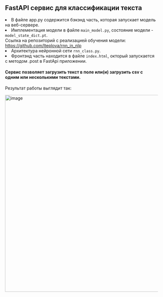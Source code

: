 <h2>FastAPI сервис для классификации текста</h2>

<p>
<li>В файле app.py содержится бэкэнд часть, которая запускает модель на веб-сервере.</li>
<li>Имплементация модели в файле <code>main_model.py</code>, состояние модели - <code>model_state_dict.pt</code>.<br>
Ссылка на репозиторий с реализацией обучения модели: <a href=https://github.com/lteplova/rnn_in_nlp>https://github.com/lteplova/rnn_in_nlp</a></li>
<li>Архитектура нейронной сети <code>rnn_class.py</code>.</li>
<li>Фронтэнд часть находится в файле <code>index.html</code>, окторый запускается с методом .post в FаstApi приложении.</li>
</p>
<h4>Сервис позволяет загрузить текст в поле или(и) загрузить csv с одним или несколькими текстами.</h4>
<p>Результат работы выглядит так:</p>
  
<img width="648" alt="image" src="https://github.com/lteplova/RNN_Classification_FasAPI/assets/38242392/cb25e6ed-a096-4b2d-8645-8ea1e29c9f17">

